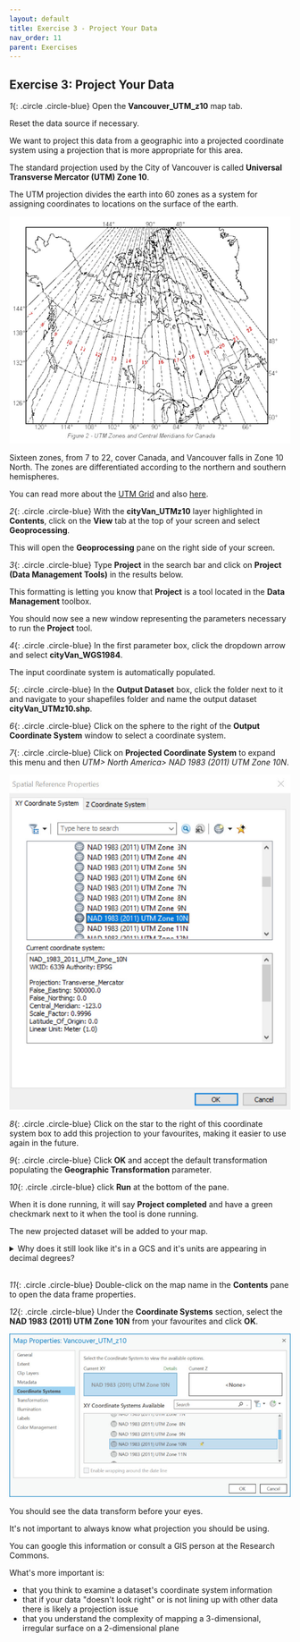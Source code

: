 ```yaml
---
layout: default
title: Exercise 3 - Project Your Data
nav_order: 11
parent: Exercises
---
```


## Exercise 3: Project Your Data

*1*{: .circle .circle-blue} Open the **Vancouver_UTM_z10** map tab.

Reset the data source if necessary.

We want to project this data from a geographic into a projected coordinate system using a projection that is more appropriate for this area.

The standard projection used by the City of Vancouver is called **Universal Transverse Mercator (UTM) Zone 10**.

The UTM projection divides the earth into 60 zones as a system for assigning coordinates to locations on the surface of the earth.

![utm.jpg](../images/utm.jpg)

Sixteen zones, from 7 to 22, cover Canada, and Vancouver falls in Zone 10 North. The zones are differentiated according to the northern and southern hemispheres.

You can read more about the [UTM Grid](https://www.nrcan.gc.ca/earth-sciences/geography/topographic-information/maps/utm-grid-map-projections/utm-grid-universal-transverse-mercator-projection/9779) and also [here](https://gisgeography.com/utm-universal-transverse-mercator-projection/).

*2*{: .circle .circle-blue} With the **cityVan_UTMz10** layer highlighted in **Contents**, click on the **View** tab at the top of your screen and select **Geoprocessing**.

This will open the **Geoprocessing** pane on the right side of your screen.

*3*{: .circle .circle-blue} Type **Project** in the search bar and click on **Project (Data Management Tools)** in the results below.

This formatting is letting you know that **Project** is a tool located in the **Data Management** toolbox.

You should now see a new window representing the parameters necessary to run the **Project** tool.

*4*{: .circle .circle-blue} In the first parameter box, click the dropdown arrow and select **cityVan_WGS1984**.

The input coordinate system is automatically populated.

*5*{: .circle .circle-blue} In the **Output Dataset** box, click the folder next to it and navigate to your shapefiles folder and name the output dataset **cityVan_UTMz10.shp**.

*6*{: .circle .circle-blue} Click on the sphere to the right of the **Output Coordinate System** window to select a coordinate system.

*7*{: .circle .circle-blue} Click on **Projected Coordinate System** to expand this menu and then *UTM> North America> NAD 1983 (2011) UTM Zone 10N*.

![utmz10.jpg](../images/utmz10.jpg)

*8*{: .circle .circle-blue} Click on the star to the right of this coordinate system box to add this projection to your favourites, making it easier to use again in the future.

*9*{: .circle .circle-blue} Click **OK** and accept the default transformation populating the **Geographic Transformation** parameter.

*10*{: .circle .circle-blue} click **Run** at the bottom of the pane.

When it is done running, it will say **Project completed** and have a green checkmark next to it when the tool is done running.

The new projected dataset will be added to your map.

<details>
<summary>Why does it still look like it's in a GCS and it's units are appearing in decimal degrees?</summary>

This is because the data frame, or map, is in WGS1984, and ArcGIS Pro is projecting the data on-the-fly to line up with the data frame properties.
</details>
<br>

*11*{: .circle .circle-blue} Double-click on the map name in the **Contents** pane to open the data frame properties.

*12*{: .circle .circle-blue} Under the **Coordinate Systems** section, select the **NAD 1983 (2011) UTM Zone 10N** from your favourites and click **OK**.

![spatialRefer.jpg](../images/spatialRefer.jpg)

You should see the data transform before your eyes.

It's not important to always know what projection you should be using.

You can google this information or consult a GIS person at the Research Commons.

What's more important is:
- that you think to examine a dataset's coordinate system information
- that if your data "doesn't look right" or is not lining up with other data there is likely a projection issue
- that you understand the complexity of mapping a 3-dimensional, irregular surface on a 2-dimensional plane
